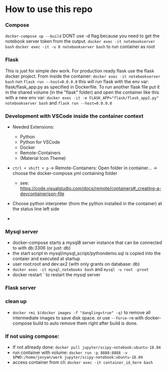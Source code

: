 # How to use this repo

### Compose
`docker-compose up --build` DONT use -d flag because you need to get the notebook server token from the output.
`docker exec -it notebookserver bash`
`docker exec -it -u 0 notebookserver bash` to run container as root

### Flask
This is just for simple dev work. For production ready flask use the flask docker project.
From inside the container: `docker exec -it notebookserver bash` run
`flask run --host=0.0.0.0` this will run flask with the env var: flask/flask_app.py as specified in Dockerfile.
To run another flask file put it in the shared volume (in the "flask" folder) and open the container like this with a new env var:
`docker exec -it -e FLASK_APP="flask/flask_app2.py" notebookserver bash` and
`flask run --host=0.0.0.0`


### Development with VSCode inside the container context
- Needed Extensions:
  - Python
  - Python for VSCode
  - Docker
  - Remote-Containers
  - (Material Icon Theme)

- `ctrl + shift + p` -> Remote-Containers: Open folder in container... -> choose the docker-compose.yml containing folder
  - see: https://code.visualstudio.com/docs/remote/containers#_creating-a-devcontainerjson-file
- Choose python interpreter (from the python installed in the container) at the status line left side
-
### Mysql server
- docker-compose starts a mysql8 server instance that can be connected to with db:3306 (or just: db) 
- the start script in mysql/mysql_script/pythondemo.sql is copied into the contaier and executed at startup
- user root:root and dev:ax2 (with only grants on database: db)
- `docker exec -it mysql_notebooks bash` and `mysql -u root -proot`
- docker restart <container id>` to restart the mysql server
### Flask server


### clean up
- `docker rmi $(docker images -f "dangling=true" -q)` to remove all intermediate images to save disk space.
or use `--force-rm` with docker-compose build to auto remove them right after build is done.

### If not using compose:
- If not allready done: `docker pull jupyter/scipy-notebook:ubuntu-18.04`  
- run container with volume: `docker run -p 8888:8888 -v $PWD:/home/jovyan/work jupyter/scipy-notebook:ubuntu-18.04`  
- access container from cli: `docker exec -it container_id_here bash`  
